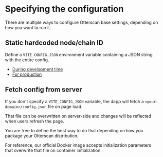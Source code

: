 # Specifying the configuration

There are multiple ways to configure Otterscan base settings, depending on how you want to run it.

## Static hardcoded node/chain ID

Define a `VITE_CONFIG_JSON` environment variable containing a JSON string with the entire config.

- [During development time](./devel.md)
- [For production](./prod.md)

## Fetch config from server

If you don't specify a `VITE_CONFIG_JSON` variable, the dapp will fetch a `<your-domain>/config.json` file on page load.

That file can be overwritten on server-side and changes will be reflected when users refresh the page.

You are free to define the best way to do that depending on how you package your Otterscan distribution.

For reference, our official Docker image accepts initialization parameters that overwrite that file on container initialization.
